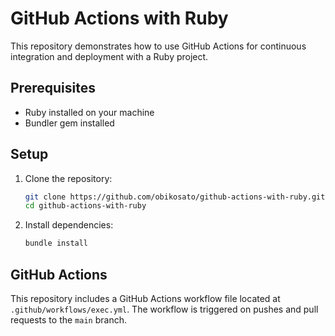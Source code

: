 # GitHub Actions with Ruby

This repository demonstrates how to use GitHub Actions for continuous integration and deployment with a Ruby project.

## Prerequisites

- Ruby installed on your machine
- Bundler gem installed

## Setup

1. Clone the repository:

    ```sh
    git clone https://github.com/obikosato/github-actions-with-ruby.git
    cd github-actions-with-ruby
    ```

2. Install dependencies:

    ```sh
    bundle install
    ```

## GitHub Actions

This repository includes a GitHub Actions workflow file located at `.github/workflows/exec.yml`. The workflow is triggered on pushes and pull requests to the `main` branch.
